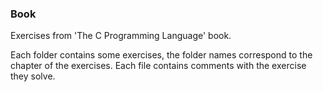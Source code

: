 ### Book
Exercises from 'The C Programming Language' book.

Each folder contains some exercises, the folder names correspond to the chapter of the exercises. Each file contains comments with the exercise they solve.

